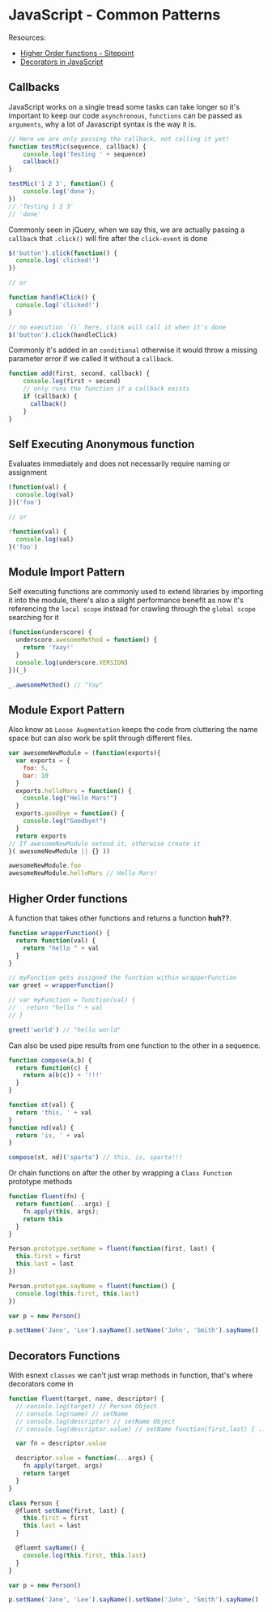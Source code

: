 # JavaScript - Common Patterns

Resources:
- [Higher Order functions - Sitepoint](http://www.sitepoint.com/higher-order-functions-javascript/)
- [Decorators in JavaScript](https://www.youtube.com/watch?v=d8CDFsQHZpE)

## Callbacks
JavaScript works on a single tread some tasks can take longer so it's important to keep our code `asynchronous`, `functions` can be passed as `arguments`, why a lot of Javascript syntax is the way it is.

```js
// Here we are only passing the callback, not calling it yet!
function testMic(sequence, callback) {
    console.log('Testing ' + sequence)
    callback()
}

testMic('1 2 3', function() {
    console.log('done');
})
// 'Testing 1 2 3'
// 'done'
```

Commonly seen in jQuery, when we say this, we are actually passing a `callback` that `.click()` will fire after the `click-event` is done

```js
$('button').click(function() {
  console.log('clicked!')
})

// or

function handleClick() {
  console.log('clicked!')
}

// no execution `()` here, click will call it when it's done
$('button').click(handleClick)
```

Commonly it's added in an `conditional` otherwise it would throw a missing parameter error if we called it without a `callback`.
```js
function add(first, second, callback) {
    console.log(first + second)
    // only runs the function if a callback exists
    if (callback) {
      callback()
    }
}
```

## Self Executing Anonymous function
Evaluates immediately and does not necessarily require naming or assignment

```js
(function(val) {
  console.log(val)
})('foo')

// or

!function(val) {
  console.log(val)
}('foo')
```

## Module Import Pattern
Self executing functions are commonly used to extend libraries by importing it into the module, there's also a slight performance benefit as now it's referencing the `local scope`  instead for crawling through the `global scope` searching for it

```js
(function(underscore) {
  underscore.awesomeMethod = function() {
    return 'Yaay!'
  }
  console.log(underscore.VERSION)
})(_)

_.awesomeMethod() // "Yay"
```

## Module Export Pattern
Also know as `Loose Augmentation` keeps the code from cluttering the name space but can also work be split through different files.

```js
var awesomeNewModule = (function(exports){
  var exports = {
    foo: 5,
    bar: 10
  }
  exports.helloMars = function() {
    console.log("Hello Mars!")
  }
  exports.goodbye = function() {
    console.log("Goodbye!")
  }
  return exports
// If awesomeNewModule extend it, otherwise create it
}( awesomeNewModule || {} ))

awesomeNewModule.foo
awesomeNewModule.helloMars // Hello Mars!
```

## Higher Order functions
A function that takes other functions and returns a function **huh??**.

```js
function wrapperFunction() {
  return function(val) {
    return "hello " + val
  }
}

// myFunction gets assigned the function within wrapperFunction
var greet = wrapperFunction()

// var myFunction = function(val) {
//   return "hello " + val
// }

greet('world') // "hello world"
```

Can also be used pipe results from one function to the other in a sequence.
```js
function compose(a,b) {
  return function(c) {
    return a(b(c)) + '!!!'
  }
}

function st(val) {
  return 'this, ' + val
}
function nd(val) {
  return 'is, ' + val
}

compose(st, nd)('sparta') // this, is, sparta!!!
```


Or chain functions on after the other by wrapping a `Class Function` prototype methods

```js
function fluent(fn) {
  return function(...args) {
    fn.apply(this, args);
    return this
  }
}
```

```js
Person.prototype.setName = fluent(function(first, last) {
  this.first = first
  this.last = last
})

Person.prototype.sayName = fluent(function() {
  console.log(this.first, this.last)
})

var p = new Person()

p.setName('Jane', 'Lee').sayName().setName('John', 'Smith').sayName()
```


## Decorators Functions
With esnext `classes` we can't just wrap methods in function, that's where decorators come in

```js
function fluent(target, name, descriptor) {
  // console.log(target) // Person Object
  // console.log(name) // setName
  // console.log(descriptor) // setName Object
  // console.log(descriptor.value) // setName function(first,last) { ... }

  var fn = descriptor.value

  descriptor.value = function(...args) {
    fn.apply(target, args)
    return target
  }
}
```

```js
class Person {
  @fluent setName(first, last) {
    this.first = first
    this.last = last
  }

  @fluent sayName() {
    console.log(this.first, this.last)
  }
}

var p = new Person()

p.setName('Jane', 'Lee').sayName().setName('John', 'Smith').sayName()
```
